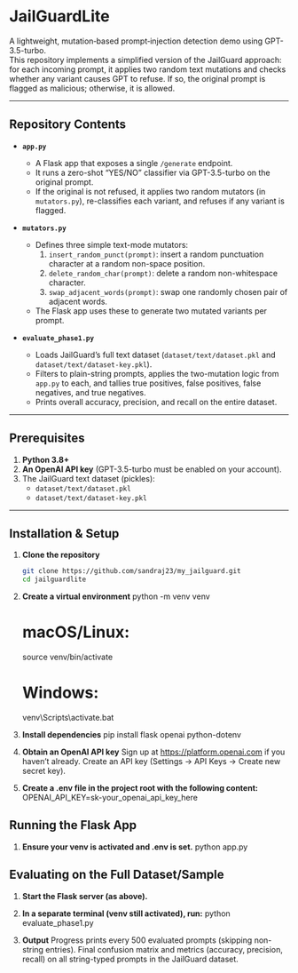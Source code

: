 # JailGuardLite

A lightweight, mutation‐based prompt‐injection detection demo using GPT-3.5-turbo.  
This repository implements a simplified version of the JailGuard approach: for each incoming prompt, it applies two random text mutations and checks whether any variant causes GPT to refuse. If so, the original prompt is flagged as malicious; otherwise, it is allowed.

---

## Repository Contents

- **`app.py`**  
  - A Flask app that exposes a single `/generate` endpoint.  
  - It runs a zero-shot “YES/NO” classifier via GPT-3.5-turbo on the original prompt.  
  - If the original is not refused, it applies two random mutators (in `mutators.py`), re-classifies each variant, and refuses if any variant is flagged.

- **`mutators.py`**  
  - Defines three simple text-mode mutators:  
    1. `insert_random_punct(prompt)`: insert a random punctuation character at a random non-space position.  
    2. `delete_random_char(prompt)`: delete a random non-whitespace character.  
    3. `swap_adjacent_words(prompt)`: swap one randomly chosen pair of adjacent words.  
  - The Flask app uses these to generate two mutated variants per prompt.

- **`evaluate_phase1.py`**  
  - Loads JailGuard’s full text dataset (`dataset/text/dataset.pkl` and `dataset/text/dataset-key.pkl`).  
  - Filters to plain-string prompts, applies the two-mutation logic from `app.py` to each, and tallies true positives, false positives, false negatives, and true negatives.  
  - Prints overall accuracy, precision, and recall on the entire dataset.

---

## Prerequisites

1. **Python 3.8+**  
2. **An OpenAI API key** (GPT-3.5-turbo must be enabled on your account).  
3. The JailGuard text dataset (pickles):
   - `dataset/text/dataset.pkl`  
   - `dataset/text/dataset-key.pkl`  

---

## Installation & Setup

1. **Clone the repository**  
   ```bash
   git clone https://github.com/sandraj23/my_jailguard.git
   cd jailguardlite

2. **Create a virtual environment**
    python -m venv venv
    # macOS/Linux:
    source venv/bin/activate
    # Windows:
    venv\Scripts\activate.bat

3. **Install dependencies**
    pip install flask openai python-dotenv

4. **Obtain an OpenAI API key**
    Sign up at https://platform.openai.com if you haven’t already.
    Create an API key (Settings → API Keys → Create new secret key).

5. **Create a .env file in the project root with the following content:**
    OPENAI_API_KEY=sk-your_openai_api_key_here

## Running the Flask App

1. **Ensure your venv is activated and .env is set.**
    python app.py

## Evaluating on the Full Dataset/Sample
1. **Start the Flask server (as above).**

2. **In a separate terminal (venv still activated), run:**
    python evaluate_phase1.py

3. **Output**
    Progress prints every 500 evaluated prompts (skipping non-string entries).
    Final confusion matrix and metrics (accuracy, precision, recall) on all string-typed prompts in the JailGuard dataset.

